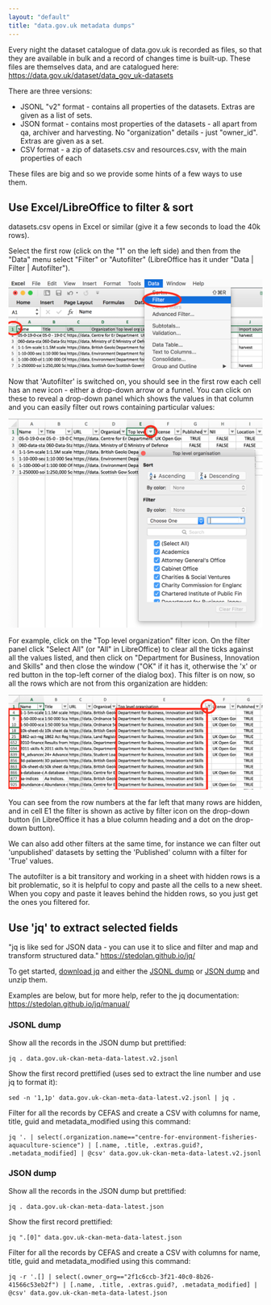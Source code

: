 ```yaml
---
layout: "default"
title: "data.gov.uk metadata dumps"
---
```


Every night the dataset catalogue of data.gov.uk is recorded as files, so that they are available in bulk and a record of changes time is built-up. These files are themselves data, and are catalogued here: <https://data.gov.uk/dataset/data_gov_uk-datasets>

There are three versions:

* JSONL "v2" format - contains all properties of the datasets. Extras are given as a list of sets.
* JSON format - contains most properties of the datasets - all apart from qa, archiver and harvesting. No "organization" details - just "owner_id". Extras are given as a set.
* CSV format - a zip of datasets.csv and resources.csv, with the main properties of each

These files are big and so we provide some hints of a few ways to use them.

## Use Excel/LibreOffice to filter & sort

datasets.csv opens in Excel or similar (give it a few seconds to load the 40k rows).

Select the first row (click on the "1" on the left side) and then from the "Data" menu select "Filter" or "Autofilter" (LibreOffice has it under "Data \| Filter \| Autofilter").

![Switching on auto-filter](images/dumps-autofilter-switch-on.png)

Now that 'Autofilter' is switched on, you should see in the first row each cell has an new icon - either a drop-down arrow or a funnel. You can click on these to reveal a drop-down panel which shows the values in that column and you can easily filter out rows containing particular values:

![Auto-filter menu](images/dumps-autofilter-menu.png)

For example, click on the "Top level organization" filter icon. On the filter panel click "Select All" (or "All" in LibreOffice) to clear all the ticks against all the values listed, and then click on "Department for Business, Innovation and Skills" and then close the window ("OK" if it has it, otherwise the 'x' or red button in the top-left corner of the dialog box). This filter is on now, so all the rows which are not from this organization are hidden:

![Auto-filter menu](images/dumps-autofilter-filtered.png)

You can see from the row numbers at the far left that many rows are hidden, and in cell E1 the filter is shown as active by filter icon on the drop-down button (in LibreOffice it has a blue column heading and a dot on the drop-down button).

We can also add other filters at the same time, for instance we can filter out 'unpublished' datasets by setting the 'Published' column with a filter for 'True' values.

The autofilter is a bit transitory and working in a sheet with hidden rows is a bit problematic, so it is helpful to copy and paste all the cells to a new sheet. When you copy and paste it leaves behind the hidden rows, so you just get the ones you filtered for.

## Use 'jq' to extract selected fields

"jq is like sed for JSON data - you can use it to slice and filter and map and transform structured data." https://stedolan.github.io/jq/

To get started, [download jq](https://stedolan.github.io/jq/download/) and either the [JSONL dump](https://data.gov.uk/data/dumps/data.gov.uk-ckan-meta-data-latest.v2.jsonl.zip) or [JSON dump](http://www.data.gov.uk/data/dumps/data.gov.uk-ckan-meta-data-latest.json.zip) and unzip them.

Examples are below, but for more help, refer to the jq documentation: <https://stedolan.github.io/jq/manual/>

### JSONL dump

Show all the records in the JSON dump but prettified:

    jq . data.gov.uk-ckan-meta-data-latest.v2.jsonl

Show the first record prettified (uses sed to extract the line number and use jq to format it):

    sed -n '1,1p' data.gov.uk-ckan-meta-data-latest.v2.jsonl | jq .

Filter for all the records by CEFAS and create a CSV with columns for name, title, guid and metadata_modified using this command:

    jq '. | select(.organization.name=="centre-for-environment-fisheries-aquaculture-science") | [.name, .title, .extras.guid?, .metadata_modified] | @csv' data.gov.uk-ckan-meta-data-latest.v2.jsonl

### JSON dump

Show all the records in the JSON dump but prettified:

    jq . data.gov.uk-ckan-meta-data-latest.json

Show the first record prettified:

    jq ".[0]" data.gov.uk-ckan-meta-data-latest.json

Filter for all the records by CEFAS and create a CSV with columns for name, title, guid and metadata_modified using this command:

    jq -r '.[] | select(.owner_org=="2f1c6ccb-3f21-40c0-8b26-41566c53eb2f") | [.name, .title, .extras.guid?, .metadata_modified] | @csv' data.gov.uk-ckan-meta-data-latest.json
